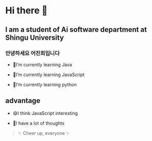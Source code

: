 # Hi there 👋

## I am a student of Ai software department at Shingu University

### 안녕하세요 어진희입니다


- 🔭I’m currently learning Java

- 🌱I’m currently learning JavaScript

- 👯I’m currently learning python


## advantage

- 😄I think JavaScript interesting

- 🤔I have a lot of thoughts



>✨ Cheer up, everyone ✨


<!--
**Eojinhee/Eojinhee** is a ✨ _special_ ✨ repository because its `README.md` (this file) appears on your GitHub profile.

Here are some ideas to get you started:

- 🔭 I’m currently working on ...
- 🌱 I’m currently learning ...
- 👯 I’m looking to collaborate on ...
- 🤔 I’m looking for help with ...
- 💬 Ask me about ...
- 📫 How to reach me: ...
- 😄 Pronouns: ...
- ⚡ Fun fact: ...
-->
